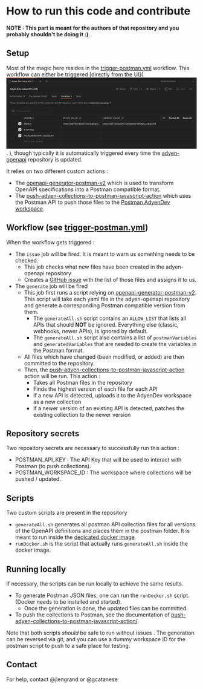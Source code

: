 # How to run this code and contribute

__NOTE : This part is meant for the authors of that repository and you probably shouldn't be doing it :)__.

## Setup

Most of the magic here resides in the [trigger-postman.yml](./.github/workflows/trigger-postman.yml) workflow.
This workflow can either be triggered [directly from the UI](![Variables to set in my collection](./images/collection-variables.png).
), though typically it is automatically triggered every time the [adyen-openapi](https://github.com/Adyen/adyen-openapi/blob/main/.github/workflows/notify.yml) repository is updated.


It relies on two different custom actions : 

* The [openapi-generator-postman-v2](https://github.com/gcatanese/openapi-generator-postman-v2) which is used to transform OpenAPI specifications into a Postman compatible format.
* The [push-adyen-collections-to-postman-javascript-action](https://github.com/jlengrand/push-adyen-collections-to-postman-javascript-action/) which uses the Postman API to push those files to the [Postman AdyenDev workspace](https://www.postman.com/adyendev/workspace/adyen-apis/overview).


## Workflow (see [trigger-postman.yml](./.github/workflows/trigger-postman.yml))

When the workflow gets triggered :

* The `issue` job will be fired. It is meant to warn us something needs to be checked.
    * This job checks what new files have been created in the adyen-openapi repository
    * Creates a [GitHub issue](https://github.com/Adyen/adyen-postman/issues) with the list of those files and assigns it to us. 
* The `generate` job will be fired
    * This job first runs a script relying on [openapi-generator-postman-v2](https://github.com/gcatanese/openapi-generator-postman-v2). This script will take each yaml file in the adyen-openapi repository and generate a corresponding Postman compatible version from them.
        * The `generateAll.sh` script contains an `ALLOW_LIST` that lists all APIs that should **NOT** be ignored. Everything else (classic, webhooks, newer APIs), is ignored by default.
        *  The `generateAll.sh` script also contains a list of `postmanVariables` and `generatedVariables` that are needed to create the variables in the Postman format.
    * All files which have changed (been modified, or added) are then committed to the repository. 
    * Then, the [push-adyen-collections-to-postman-javascript-action](https://github.com/jlengrand/push-adyen-collections-to-postman-javascript-action/) action will be run. This action : 
        * Takes all Postman files in the repository
        * Finds the highest version of each file for each API 
        * If a new API is detected, uploads it to the AdyenDev workspace as a new collection
        * If a newer version of an existing API is detected, patches the existing collection to the newer version

## Repository secrets
 
Two repository secrets are necessary to successfully run this action : 

* POSTMAN_API_KEY : The API Key that will be used to interact with Postman (to push collections).
* POSTMAN_WORKSPACE_ID : The workspace where collections will be pushed / updated.

## Scripts

Two custom scripts are present in the repository

* `generateAll.sh` generates all postman API collection files for all versions of the OpenAPI definitions and places them in the postman folder. It is meant to run inside the [dedicated docker image](https://github.com/gcatanese/openapi-generator-postman-v2/).
* `runDocker.sh` is the script that actually runs `generateAll.sh` inside the docker image. 

## Running locally

If necessary, the scripts can be run locally to achieve the same results. 

* To generate Postman JSON files, one can run the `runDocker.sh` script. (Docker needs to be installed and started). 
    * Once the generation is done, the updated files can be committed.
* To push the collections to Postman, see the documentation of [push-adyen-collections-to-postman-javascript-action/](https://github.com/jlengrand/push-adyen-collections-to-postman-javascript-action/).

Note that both scripts _should_ be safe to run without issues . The generation can be reversed via git, and you can use a dummy workspace ID for the postman script to push to a safe place for testing.

## Contact

For help, contact @jlengrand or @gcatanese
